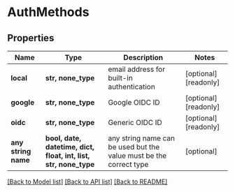 # AuthMethods


## Properties
Name | Type | Description | Notes
------------ | ------------- | ------------- | -------------
**local** | **str, none_type** | email address for built-in authentication | [optional] [readonly] 
**google** | **str, none_type** | Google OIDC ID | [optional] [readonly] 
**oidc** | **str, none_type** | Generic OIDC ID | [optional] [readonly] 
**any string name** | **bool, date, datetime, dict, float, int, list, str, none_type** | any string name can be used but the value must be the correct type | [optional]

[[Back to Model list]](../README.md#documentation-for-models) [[Back to API list]](../README.md#documentation-for-api-endpoints) [[Back to README]](../README.md)


